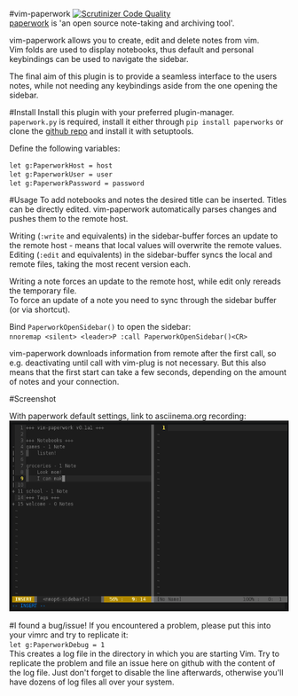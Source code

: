 #vim-paperwork
[![Scrutinizer Code Quality](https://scrutinizer-ci.com/g/ntnn/vim-paperwork/badges/quality-score.png?b=master)](https://scrutinizer-ci.com/g/ntnn/vim-paperwork/?branch=master)  
[paperwork](https://github.com/twostairs/paperwork) is 'an open source note-taking and archiving tool'.  

vim-paperwork allows you to create, edit and delete notes from vim.  
Vim folds are used to display notebooks, thus default and personal keybindings can be used to navigate the sidebar.

The final aim of this plugin is to provide a seamless interface to the users notes, while not needing any keybindings aside from
the one opening the sidebar.

#Install
Install this plugin with your preferred plugin-manager.  
`paperwork.py` is required, install it either through `pip install paperworks` or
clone the [github repo](https://github.com/ntnn/paperwork.py) and install it with setuptools.  

Define the following variables:  
```viml
let g:PaperworkHost = host
let g:PaperworkUser = user
let g:PaperworkPassword = password
```

#Usage
To add notebooks and notes the desired title can be inserted.
Titles can be directly edited.
vim-paperwork automatically parses changes and pushes them to the remote host.

Writing (`:write` and equivalents) in the sidebar-buffer forces an update to the remote host -
means that local values will overwrite the remote values.  
Editing (`:edit` and equivalents) in the sidebar-buffer syncs the local and remote files, taking the most recent version each.

Writing a note forces an update to the remote host, while edit only rereads the temporary file.  
To force an update of a note you need to sync through the sidebar buffer (or via shortcut).

Bind `PaperworkOpenSidebar()` to open the sidebar:  
`nnoremap <silent> <leader>P :call PaperworkOpenSidebar()<CR>`

vim-paperwork downloads information from remote after the first call, so e.g. deactivating until call with vim-plug is not necessary.
But this also means that the first start can take a few seconds, depending on the amount of notes and your connection.

#Screenshot

With paperwork default settings, link to asciinema.org recording:  
[![example-screenshot](https://raw.githubusercontent.com/ntnn/vim-paperwork/master/screenshots/example_screenshot.png)](https://asciinema.org/a/15958)


#I found a bug/issue!
If you encountered a problem, please put this into your vimrc and try to replicate it:  
`let g:PaperworkDebug = 1`  
This creates a log file in the directory in which you are starting Vim. Try to replicate the problem and file an issue here on github with the content of the log file.
Just don't forget to disable the line afterwards, otherwise you'll have dozens of log files all over your system.
